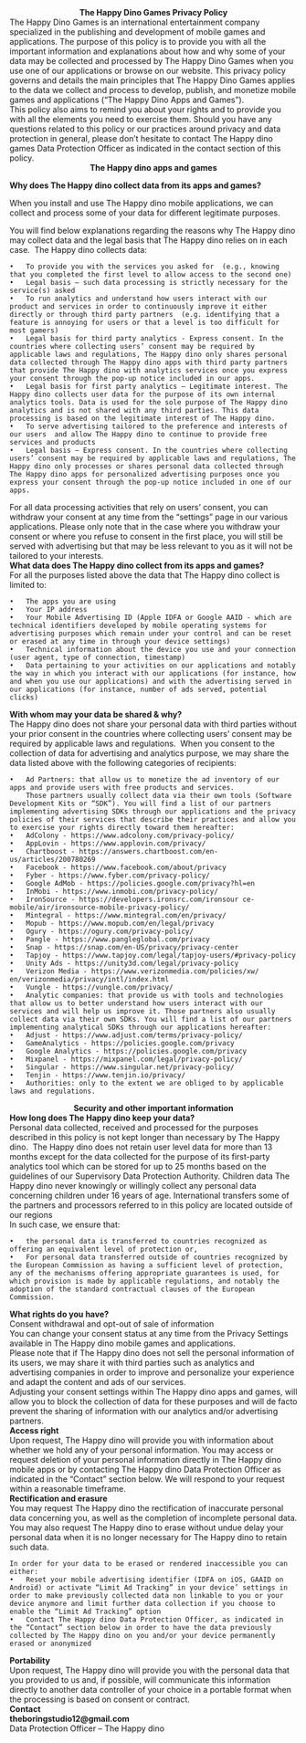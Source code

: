<div align="center">
  <strong>The Happy Dino Games Privacy Policy</strong>
</div>

<div align="left">
    The Happy Dino Games is an international entertainment company specialized in the publishing and development of mobile games and applications.
    The purpose of this policy is to provide you with all the important information and explanations about how and why some of your data may be collected and processed by The Happy Dino Games when you use one of our applications or browse on our website. This privacy policy governs and details the main principles that The Happy Dino Games applies to the data we collect and process to develop, publish, and monetize mobile games and applications (“The Happy Dino Apps and Games”).		
</div>

<div align="left">
This policy also aims to remind you about your rights and to provide you with all the elements you need to exercise them.
Should you have any questions related to this policy or our practices around privacy and data protection in general, please don’t hesitate to contact The Happy dino games Data Protection Officer as indicated in the contact section of this policy.
	</div>
 
<div align="center"><strong>The Happy dino apps and games</strong></div>

<strong>Why does The Happy dino collect data from its apps and games?</strong>
<div align="left">
When you install and use The Happy dino mobile applications, we can collect and process some of your data for different legitimate purposes.

You will find below explanations regarding the reasons why The Happy dino may collect data and the legal basis that The Happy dino relies on in each case. 
The Happy dino collects data: </div>

	•	To provide you with the services you asked for  (e.g., knowing that you completed the first level to allow access to the second one)
	•	Legal basis – such data processing is strictly necessary for the service(s) asked
	•	To run analytics and understand how users interact with our product and services in order to continuously improve it either directly or through third party partners  (e.g. identifying that a feature is annoying for users or that a level is too difficult for most gamers)
	•	Legal basis for third party analytics - Express consent. In the countries where collecting users’ consent may be required by applicable laws and regulations, The Happy dino only shares personal data collected through The Happy dino apps with third party partners that provide The Happy dino with analytics services once you express your consent through the pop-up notice included in our apps.
	•	Legal basis for first party analytics – Legitimate interest. The Happy dino collects user data for the purpose of its own internal analytics tools. Data is used for the sole purpose of The Happy dino analytics and is not shared with any third parties. This data processing is based on the legitimate interest of The Happy dino.
	•	To serve advertising tailored to the preference and interests of our users  and allow The Happy dino to continue to provide free services and products
	•	Legal basis – Express consent. In the countries where collecting users’ consent may be required by applicable laws and regulations, The Happy dino only processes or shares personal data collected through The Happy dino apps for personalized advertising purposes once you express your consent through the pop-up notice included in one of our apps.

<div align="left">
For all data processing activities that rely on users’ consent, you can withdraw your consent at any time from the “settings” page in our various applications.
Please only note that in the case where you withdraw your consent or where you refuse to consent in the first place, you will still be served with advertising but that may be less relevant to you as it will not be tailored to your interests.</div>

<div align="left">
	<strong>What data does The Happy dino collect from its apps and games?</strong> 
</div>

<div align="left">
	For all the purposes listed above the data that The Happy dino collect is limited to:</div>
 
 <div align="left">
	 
	•	The apps you are using
	•	Your IP address
	•	Your Mobile Advertising ID (Apple IDFA or Google AAID - which are technical identifiers developed by mobile operating systems for advertising purposes which remain under your control and can be reset or erased at any time in through your device settings)
	•	Technical information about the device you use and your connection (user agent, type of connection, timestamp)
	•	Data pertaining to your activities on our applications and notably the way in which you interact with our applications (for instance, how and when you use our applications) and with the advertising served in our applications (for instance, number of ads served, potential clicks)
 </div>
  <div align="left">
<Strong>With whom may your data be shared & why?</Strong>
  </div>
  <div  align="left">
	  The Happy dino does not share your personal data with third parties without your prior consent in the countries where collecting users’ consent may be required by applicable laws and regulations. 
When you consent to the collection of data for advertising and analytics purpose, we may share the data listed above with the following categories of recipients:
  </div>

	•	Ad Partners: that allow us to monetize the ad inventory of our apps and provide users with free products and services.
		Those partners usually collect data via their own tools (Software Development Kits or “SDK”). You will find a list of our partners implementing advertising SDKs through our applications and the privacy policies of their services that describe their practices and allow you to exercise your rights directly toward them hereafter:
	•	AdColony - https://www.adcolony.com/privacy-policy/
	•	AppLovin - https://www.applovin.com/privacy/
	•	Chartboost - https://answers.chartboost.com/en-us/articles/200780269
	•	Facebook - https://www.facebook.com/about/privacy
	•	Fyber - https://www.fyber.com/privacy-policy/
	•	Google AdMob - https://policies.google.com/privacy?hl=en 
	•	InMobi - https://www.inmobi.com/privacy-policy/
	•	IronSource - https://developers.ironsrc.com/ironsour ce-mobile/air/ironsource-mobile-privacy-policy/
	•	Mintegral - https://www.mintegral.com/en/privacy/
	•	Mopub - https://www.mopub.com/en/legal/privacy
	•	Ogury - https://ogury.com/privacy-policy/
	•	Pangle - https://www.pangleglobal.com/privacy
	•	Snap - https://snap.com/en-US/privacy/privacy-center
	•	Tapjoy - https://www.tapjoy.com/legal/tapjoy-users/#privacy-policy
	•	Unity Ads - https://unity3d.com/legal/privacy-policy
	•	Verizon Media - https://www.verizonmedia.com/policies/xw/ en/verizonmedia/privacy/intl/index.html
	•	Vungle - https://vungle.com/privacy/
	•	Analytic companies: that provide us with tools and technologies that allow us to better understand how users interact with our services and will help us improve it. Those partners also usually collect data via their own SDKs. You will find a list of our partners implementing analytical SDKs through our applications hereafter:
	•	Adjust - https://www.adjust.com/terms/privacy-policy/
	•	GameAnalytics - https://policies.google.com/privacy
	•	Google Analytics - https://policies.google.com/privacy
	•	Mixpanel - https://mixpanel.com/legal/privacy-policy/
	•	Singular - https://www.singular.net/privacy-policy/
	•	Tenjin - https://www.tenjin.io/privacy/
	•	Authorities: only to the extent we are obliged to by applicable laws and regulations.
  <div  align="center">
	 <Strong>Security and other important information</Strong> 
  </div>
   <div  align="left">
 <Strong>
	 How long does The Happy dino keep your data? 
 </Strong> 
   </div>
   <div  align="left">
Personal data collected, received and processed for the purposes described in this policy is not kept longer than necessary by The Happy dino. 
The Happy dino does not retain user level data for more than 13 months except for the data collected for the purpose of its first-party analytics tool which can be stored for up to 25 months based on the guidelines of our Supervisory Data Protection Authority.
Children data
The Happy dino never knowingly or willingly collect any personal data concerning children under 16 years of age.
International transfers some of the partners and processors referred to in this policy are located outside of our regions 
   </div>
In such case, we ensure that:
	     
	•	the personal data is transferred to countries recognized as offering an equivalent level of protection or,
	•	For personal data transferred outside of countries recognized by the European Commission as having a sufficient level of protection, any of the mechanisms offering appropriate guarantees is used, for which provision is made by applicable regulations, and notably the adoption of the standard contractual clauses of the European Commission.

 <div  align="left">
 <Strong>
	 What rights do you have?
	 </Strong> 
   </div>
<div  align="left">
	Consent withdrawal and opt-out of sale of information	
</div>	
<div  align="left">
You can change your consent status at any time from the Privacy Settings available in The Happy dino mobile games and applications. 
</div>
<div  align="left">
Please note that if The Happy dino does not sell the personal information of its users, we may share it with third parties such as analytics and advertising companies in order to improve and personalize your experience and adapt the content and ads of our services. 
</div>
<div  align="left">
Adjusting your consent settings within The Happy dino apps and games, will allow you to block the collection of data for these purposes and will de facto prevent the sharing of information with our analytics and/or advertising partners.
	</div>
 <div  align="left">
 <Strong>Access right </Strong> 
   </div>
   <div  align="left">
Upon request, The Happy dino will provide you with information about whether we hold any of your personal information. You may access or request deletion of your personal information directly in The Happy dino mobile apps or by contacting The Happy dino Data Protection Officer as indicated in the “Contact” section below. We will respond to your request within a reasonable timeframe.
	   </div>
<div  align="left">
 <Strong>Rectification and erasure</Strong> 
   </div>
   <div  align="left">
You may request The Happy dino the rectification of inaccurate personal data concerning you, as well as the completion of incomplete personal data. You may also request The Happy dino to erase without undue delay your personal data when it is no longer necessary for The Happy dino to retain such data. 
   </div>

	In order for your data to be erased or rendered inaccessible you can either:  
	•	Reset your mobile advertising identifier (IDFA on iOS, GAAID on Androïd) or activate “Limit Ad Tracking” in your device’ settings in order to make previously collected data non linkable to you or your device anymore and limit further data collection if you choose to enable the “Limit Ad Tracking” option
	•	Contact The Happy dino Data Protection Officer, as indicated in the “Contact” section below in order to have the data previously collected by The Happy dino on you and/or your device permanently erased or anonymized
	
<div  align="left">
	 <Strong>Portability</Strong> 
   </div>
<div  align="left">
	Upon request, The Happy dino will provide you with the personal data that you provided to us and, if possible, will communicate this information directly to another data controller of your choice in a portable format when the processing is based on consent or contract.
	</div>
<div  align="left">
	 <Strong>Contact</Strong> 
   </div>
<div  align="left">
	 <Strong>theboringstudio12@gmail.com</Strong> 
   </div>
<div  align="left">
	Data Protection Officer – The Happy dino
  </div>
